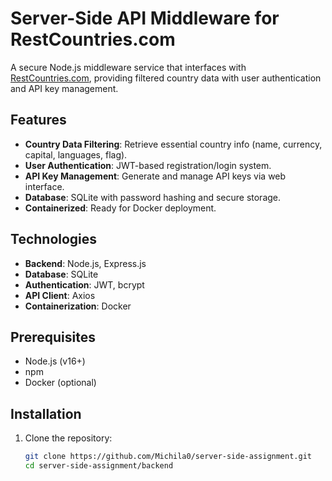 # Server-Side API Middleware for RestCountries.com

A secure Node.js middleware service that interfaces with [RestCountries.com](https://restcountries.com), providing filtered country data with user authentication and API key management.

## Features

- **Country Data Filtering**: Retrieve essential country info (name, currency, capital, languages, flag).
- **User Authentication**: JWT-based registration/login system.
- **API Key Management**: Generate and manage API keys via web interface.
- **Database**: SQLite with password hashing and secure storage.
- **Containerized**: Ready for Docker deployment.

## Technologies

- **Backend**: Node.js, Express.js
- **Database**: SQLite
- **Authentication**: JWT, bcrypt
- **API Client**: Axios
- **Containerization**: Docker

## Prerequisites

- Node.js (v16+)
- npm
- Docker (optional)

## Installation

1. Clone the repository:
   ```bash
   git clone https://github.com/Michila0/server-side-assignment.git
   cd server-side-assignment/backend
